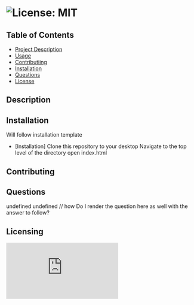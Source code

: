 
  
  # 

  # ![License: MIT](https://img.shields.io/badge/License-MIT-yellow.svg)

  ## Table of Contents
  - [Project Description](#Description)
  - [Usage](#Usage)
  - [Contributiing](#Contributing)
  - [Installation](#Installation)
  - [Questions](#Questions)
  - [License](#license)

  ## Description
  

  ## Installation
  Will follow installation template
  - [Installation]
  Clone this repository to your desktop
  Navigate to the top level of the directory
  open index.html

  ## Contributing
  

  ## Questions
  undefined
  undefined // how Do I render the question here as well with the answer to follow?
  
  
  
  
 
  
  ## Licensing
   ![License: MIT](https://https://www.mit.edu/~amini/LICENSE.md) 